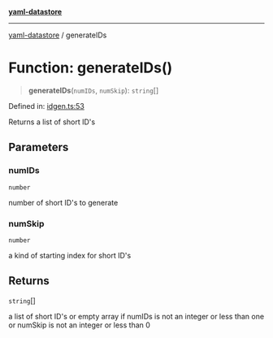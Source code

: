 [**yaml-datastore**](../README.md)

***

[yaml-datastore](../README.md) / generateIDs

# Function: generateIDs()

> **generateIDs**(`numIDs`, `numSkip`): `string`[]

Defined in: [idgen.ts:53](https://github.com/Mach30/yaml-datastore/blob/65dbd111e9866fc3c2803ef00a07ee8b23c440eb/src/idgen.ts#L53)

Returns a list of short ID's

## Parameters

### numIDs

`number`

number of short ID's to generate

### numSkip

`number`

a kind of starting index for short ID's

## Returns

`string`[]

a list of short ID's or empty array if numIDs is not an integer or less than one or numSkip is not an integer or less than 0
